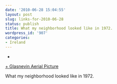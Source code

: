 ```yaml
---
date: '2010-06-28 15:04:55'
layout: post
slug: links-for-2010-06-28
status: publish
title: What my neighborhood looked like in 1972.
wordpress_id: '907'
categories:
- Ireland
---
```


  *


[+ Glasnevin Aerial Picture](http://www.dublin.ie/forums/showthread.php?11425-Glasnevin-Aerial-Picture)


What my neighborhood looked like in 1972.



